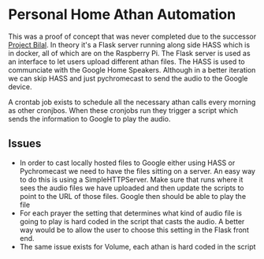 # Personal Home Athan Automation
This was a proof of concept that was never completed due to the successor [Project Bilal](https://github.com/Project-Bilal/bilal-backend). In theory it's a Flask server running along side HASS which is in docker, all of which are on the Raspberry Pi. The Flask server is used as an interface to let users upload different athan files. The HASS is used to communciate with the Google Home Speakers. Although in a better iteration we can skip HASS and just pychromecast to send the audio to the Google device.

A crontab job exists to schedule all the necessary athan calls every morning as other cronjbos. When these cronjobs run they trigger a script which sends the information to Google to play the audio.

## Issues
- In order to cast locally hosted files to Google either using HASS or Pychromecast we need to have the files sitting on a server. An easy way to do this is using a SimpleHTTPServer. Make sure that runs where it sees the audio files we have uploaded and then update the scripts to point to the URL of those files. Google then should be able to play the file
- For each prayer the setting that determines what kind of audio file is going to play is hard coded in the script that casts the audio. A better way would be to allow the user to choose this setting in the Flask front end.
- The same issue exists for Volume, each athan is hard coded in the script
